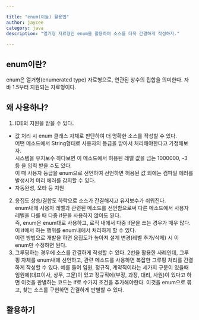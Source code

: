 ```yaml
---

title: "enum(이늄) 활용법"
author: jaycee
category: java
description: "열거형 자료형인 enum을 활용하여 소스를 더욱 간결하게 작성하자."

---
```


## enum이란?
enum은 열거형(enumerated type) 자료형으로, 연관된 상수의 집합을 의미한다. 자바 1.5부터 지원되는 자료형이다.

## 왜 사용하나?
1. IDE의 지원을 받을 수 있다.
  - 값 처리 시 enum 클래스 자체로 판단하여 더 명확한 소스를 작성할 수 있다.  
어떤 메소드에서 String형태로 사용자의 등급을 받아서 처리해야한다고 가정해보자.  
시스템을 유지보수 하다보면 이 메소드에서 허용된 레벨 값을 넘는 1000000, -3 등 을 입력 받을 수도 있다.  
이 때 사용자 등급을 enum으로 선언하여 선언하면 허용된 값 외에는 컴파일 에러를 발생시켜 미리 에러를 감지할 수 있다.
  - 자동완성, 오타 등 지원
2. 응집도 상승/결합도 하락으로 소스가 간결해지고 유지보수가 쉬워진다.  
  enum내에 사용자 레벨과 관련된 메소드를 선언함으로써 다른 메소드에서 사용자레벨을 다룰 때 다중 if문을 사용하지 않아도 된다.  
  즉, enum은 enum대로 사용하고, 로직 내에서 다중 if문을 쓰는 경우가 매우 많다. 이 if에서 하는 행위를 enum내에서 처리하게 할 수 있다.  
  이런 방법으로 개발을 하면 응집도가 높아져 설계 변경(레벨 추가/삭제) 시 이 enum만 수정하면 된다.
3. 그루핑하는 경우에 소스를 간결하게 작성할 수 있다.
  2번을 활용한 사례인데, 그루핑 자체를 enum내에 선언하고, 관련 메소드를 사용하면 복잡한 그루핑 처리를 간결하게 작성할 수 있다.
  예를 들어 임원, 정규직, 계약직이라는 세가지 구분이 있을때 임원에(대표이사, 상무, 고문)이 있고 정규직에(부장, 과장, 대리, 사원)이 있다고 하면
  이것을 판별하는 코드는 if로 수가지 조건을 추가해야한다. 이것을 enum으로 묶고, 찾는 소스를 구현하면 간결하게 판별할 수 있다.
  
## 활용하기
   
